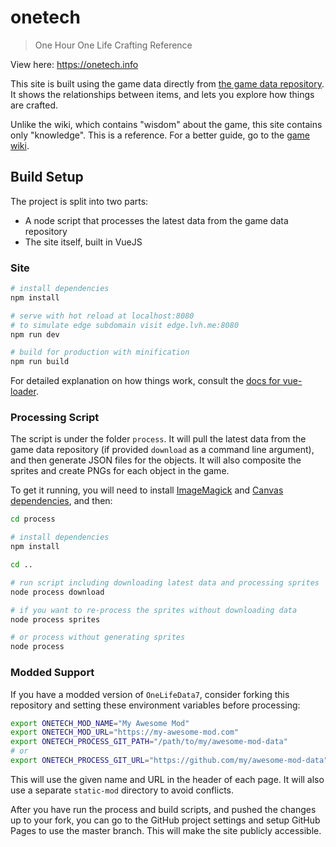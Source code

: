 # onetech

> One Hour One Life Crafting Reference

View here: https://onetech.info

This site is built using the game data directly from [the game data repository](https://github.com/jasonrohrer/OneLifeData7).
It shows the relationships between items, and lets you explore how things are crafted.

Unlike the wiki, which contains "wisdom" about the game, this site contains only "knowledge".
This is a reference. For a better guide, go to the [game wiki](https://onehouronelife.gamepedia.com/One_Hour_One_Life_Wiki).


## Build Setup

The project is split into two parts:
- A node script that processes the latest data from the game data repository
- The site itself, built in VueJS


### Site

``` bash
# install dependencies
npm install

# serve with hot reload at localhost:8080
# to simulate edge subdomain visit edge.lvh.me:8080
npm run dev

# build for production with minification
npm run build
```

For detailed explanation on how things work, consult the [docs for vue-loader](http://vuejs.github.io/vue-loader).


### Processing Script

The script is under the folder `process`. It will pull the latest data from the game data repository (if provided `download` as a command line argument), and then generate JSON files for the objects. It will also composite the sprites and create PNGs for each object in the game.

To get it running, you will need to install [ImageMagick](https://www.imagemagick.org/script/index.php) and [Canvas dependencies](https://github.com/Automattic/node-canvas/blob/v1.x/Readme.md#installation), and then:

``` bash
cd process

# install dependencies
npm install

cd ..

# run script including downloading latest data and processing sprites
node process download

# if you want to re-process the sprites without downloading data
node process sprites

# or process without generating sprites
node process
```


### Modded Support

If you have a modded version of `OneLifeData7`, consider forking this repository and setting these environment variables before processing:

``` bash
export ONETECH_MOD_NAME="My Awesome Mod"
export ONETECH_MOD_URL="https://my-awesome-mod.com"
export ONETECH_PROCESS_GIT_PATH="/path/to/my/awesome-mod-data"
# or
export ONETECH_PROCESS_GIT_URL="https://github.com/my/awesome-mod-data"
```

This will use the given name and URL in the header of each page. It will also use a separate `static-mod` directory to avoid conflicts.

After you have run the process and build scripts, and pushed the changes up to your fork, you can go to the GitHub project settings and setup GitHub Pages to use the master branch. This will make the site publicly accessible.
